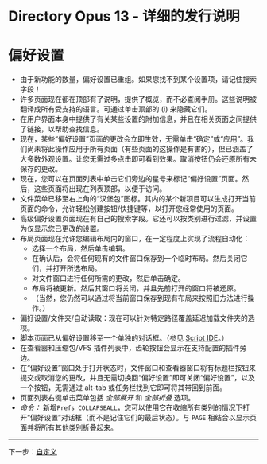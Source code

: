 # Directory Opus 13 - 详细的发行说明

# 偏好设置

- 由于新功能的数量，偏好设置已重组。如果您找不到某个设置项，请记住搜索字段！
- 许多页面现在都在顶部有了说明，提供了概览，而不必查阅手册。这些说明被翻译成所有受支持的语言。可通过单击顶部的 (i) 来隐藏它们。
- 在用户界面本身中提供了有关某些设置的附加信息，并且在相关页面之间提供了链接，以帮助查找信息。
- 现在，某些“偏好设置”页面的更改会立即生效，无需单击“确定”或“应用”。我们尚未将此操作应用于所有页面（有些页面的这操作是有害的），但已涵盖了大多数外观设置。让您无需过多点击即可看到效果。取消按钮仍会还原所有未保存的更改。
- 现在，您可以在页面列表中单击它们旁边的星号来标记“偏好设置”页面。然后，这些页面将出现在列表顶部，以便于访问。
- 文件菜单已移至右上角的“汉堡包”图标。其内的某个新项目可以生成打开当前页面的命令，允许轻松创建按钮/快捷键等，以打开您经常使用的页面。
- 高级偏好设置页面现在有自己的搜索字段。它还可以按类别进行过滤，并设置为仅显示您已更改的设置。
- 布局页面现在允许您编辑布局内的窗口，在一定程度上实现了流程自动化：
  - 选择一个布局，然后单击编辑。
  - 在确认后，会将任何现有的文件窗口保存到一个临时布局。然后关闭它们，并打开所选布局。
  - 对文件窗口进行任何所需的更改，然后单击确定。
  - 布局将被更新。然后其窗口将关闭，并且先前打开的窗口将被还原。
  - （当然，您仍然可以通过将当前窗口保存到现有布局来按照旧方法进行操作。）
- 偏好设置/文件夹/自动读取：现在可以针对特定路径覆盖延迟加载文件夹的选项。
- 脚本页面已从偏好设置移至一个单独的对话框。（参见 [Script IDE](script_ide.zh.md)。）
- 在查看器和压缩包/VFS 插件列表中，齿轮按钮会显示在支持配置的插件旁边。
- 在“偏好设置”窗口处于打开状态时，文件窗口和查看器窗口将有标题栏按钮来提交或取消您的更改，并且无需切换回“偏好设置”即可关闭“偏好设置”，以及一个按钮，无需通过 alt-tab 或任务栏找到它即可将其带回到前面。
- 页面列表右键单击菜单包括 *全部展开* 和 *全部折叠* 选项。
- *命令：* 新增`Prefs COLLAPSEALL`，您可以使用它在收缩所有类别的情况下打开“偏好设置”对话框（而不是记住它们的最后状态）。与 `PAGE` 相结合以显示页面并将所有其他类别折叠起来。

------------------------------------------------------------------------

下一步：[自定义](/Manual/release_history/opus13_detailed/customize.zh.md)